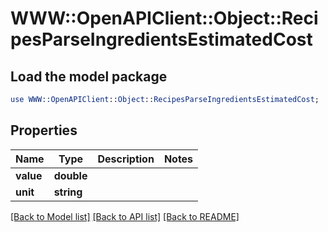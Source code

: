 # WWW::OpenAPIClient::Object::RecipesParseIngredientsEstimatedCost

## Load the model package
```perl
use WWW::OpenAPIClient::Object::RecipesParseIngredientsEstimatedCost;
```

## Properties
Name | Type | Description | Notes
------------ | ------------- | ------------- | -------------
**value** | **double** |  | 
**unit** | **string** |  | 

[[Back to Model list]](../README.md#documentation-for-models) [[Back to API list]](../README.md#documentation-for-api-endpoints) [[Back to README]](../README.md)


